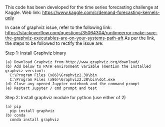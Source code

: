 This code has been developed for the time series forecasting challenge at Kaggle.
Web link: https://www.kaggle.com/c/demand-forecasting-kernels-only


In case of graphviz issue, refer to the following link: https://stackoverflow.com/questions/35064304/runtimeerror-make-sure-the-graphviz-executables-are-on-your-systems-path-aft
As per the link, the steps to be followed to rectify the issue are:
  
  Step 1: Install Graphviz binary

    (a) Download Graphviz from http://www.graphviz.org/download/
    (b) Add below to PATH environment variable (mention the installed graphviz version):
      C:\Program Files (x86)\Graphviz2.38\bin
      C:\Program Files (x86)\Graphviz2.38\bin\dot.exe
    (d) Close any opened Juypter notebook and the command prompt
    (e) Restart Jupyter / cmd prompt and test
    
  Step 2: Install graphviz module for python (use either of 2)

    (a) pip
      pip install graphviz
    (b) conda
      conda install graphviz
